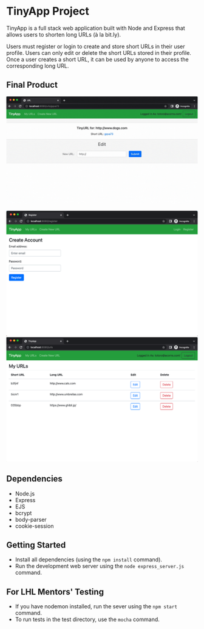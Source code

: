 # TinyApp Project

TinyApp is a full stack web application built with Node and Express that allows users to shorten long URLs (à la bit.ly).

Users must register or login to create and store short URLs in their user profile. Users can only edit or delete the short URLs stored in their profile. Once a user creates a short URL, it can be used by anyone to access the corresponding long URL. 

## Final Product

!["Animated GIF of editing short URL"](https://github.com/caitlincroteau/tinyapp/blob/main/docs/tinyApp.gif?raw=true)

!["Screenshot of Register page"](https://github.com/caitlincroteau/tinyapp/blob/main/docs/register-page.png?raw=true)
!["Screenshot of URLs page"](https://github.com/caitlincroteau/tinyapp/blob/main/docs/urls-page.png?raw=true)

## Dependencies

- Node.js
- Express
- EJS
- bcrypt
- body-parser
- cookie-session


## Getting Started

- Install all dependencies (using the `npm install` command).
- Run the development web server using the `node express_server.js` command.

## For LHL Mentors' Testing

- If you have nodemon installed, run the sever using the `npm start` command.
- To run tests in the test directory, use the `mocha` command.
